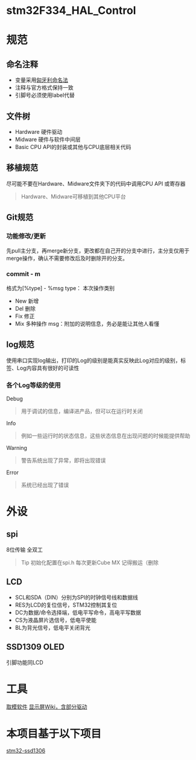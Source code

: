 # stm32F334_HAL_Control

# 规范

## 命名注释
- 变量采用[匈牙利命名法](https://zh.m.wikipedia.org/zh-hans/%E5%8C%88%E7%89%99%E5%88%A9%E5%91%BD%E5%90%8D%E6%B3%95)
- 注释与官方格式保持一致
- 引脚号必须使用label代替

## 文件树
- Hardware 硬件驱动
- Midware 硬件与软件中间层
- Basic CPU API的封装或其他与CPU底层相关代码

## 移植规范
尽可能不要在Hardware、Midware文件夹下的代码中调用CPU API 或寄存器

> Hardware、Midware可移植到其他CPU平台


## Git规范
### 功能修改/更新
先pull主分支，再merge新分支，更改都在自己开的分支中进行，主分支仅用于merge操作，确认不需要修改后及时删除开的分支。
### commit - m
格式为[%type] - %msg
type： 本次操作类别
- New 新增
- Del 删除
- Fix 修正
- Mix 多种操作
msg：附加的说明信息，务必是能让其他人看懂


## log规范
使用串口实现log输出，打印的Log的级别是能真实反映此Log对应的级别，标签、Log内容具有很好的可读性
### 各个Log等级的使用
Debug
> 用于调试的信息，编译进产品，但可以在运行时关闭

Info
> 例如一些运行时的状态信息，这些状态信息在出现问题的时候能提供帮助

Warning
> 警告系统出现了异常，即将出现错误

Error
> 系统已经出现了错误



# 外设
## spi
8位传输  全双工
> Tip  初始化配置在spi.h 每次更新Cube MX 记得搬运（删除
## LCD
- SCL和SDA（DIN）分别为SPI的时钟信号线和数据线
- RES为LCD的复位信号，STM32控制其复位
- DC为数据/命令选择端，低电平写命令，高电平写数据
- CS为液晶屏片选信号，低电平使能
- BL为背光信号，低电平关闭背光

## SSD1309 OLED
引脚功能同LCD


# 工具
[取模软件](http://en.radzio.dxp.pl/bitmap_converter/)
[显示屏Wiki，含部分驱动](http://www.lcdwiki.com/Main_Page)

# 本项目基于以下项目
[stm32-ssd1306](https://github.com/afiskon/stm32-ssd1306)

